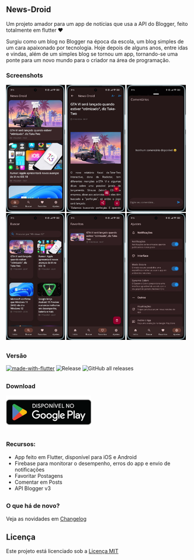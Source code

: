 ## News-Droid
Um projeto amador para um app de notícias que usa a API do Blogger, feito totalmente em flutter ❤️

Surgiu como um blog no Blogger na época da escola, um blog simples de um cara apaixonado por tecnologia. Hoje depois de alguns anos, entre idas e vindas, além de um simples blog se tornou um app, tornando-se uma ponte para um novo mundo para o criador na área de programação.

### Screenshots

<img src="screenshots/preview.jpeg?raw=true" width="32%"> <img src="screenshots/preview2.jpeg?raw=true" width="32%"> <img src="screenshots/preview3.jpeg?raw=true" width="32%"> <img src="screenshots/preview4.jpeg?raw=true" width="32%">  <img src="screenshots/preview5.jpeg?raw=true" width="32%">  <img src="screenshots/preview6.jpeg?raw=true" width="32%">

##

### Versão
[![made-with-flutter](https://img.shields.io/badge/Made%20with-Flutter-1f425f.svg)](https://flutter.dev/)
![Release](https://img.shields.io/github/v/release/hendrilmendes/News-Droid)
![GitHub all releases](https://img.shields.io/github/downloads/hendrilmendes/News-Droid/total?color=white&style=plastic)
##

### Download

[<img src="img/get_google-play.png"
     alt="Baixar pela Google Play"
     height="90">](https://play.google.com/store/apps/details?id=com.github.hendrilmendes.news)

##

### Recursos:

* App feito em Flutter, disponível para iOS e Android
* Firebase para monitorar o desempenho, erros do app e envio de notificações
* Favoritar Postagens
* Comentar em Posts
* API Blogger v3
##

### O que há de novo?

Veja as novidades em [Changelog](Changelog.md)
##

## Licença
Este projeto está licenciado sob a [Licença MIT](LICENSE.md)
